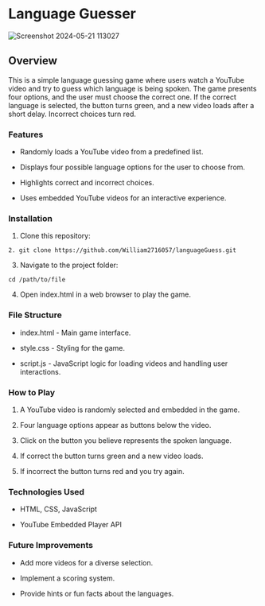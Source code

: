 # Language Guesser

![Screenshot 2024-05-21 113027](https://github.com/William2716057/languageGuess/assets/77903649/c6825e6e-876b-457c-bcb7-211ef7333b7a)

## Overview

This is a simple language guessing game where users watch a YouTube video and try to guess which language is being spoken. The game presents four options, and the user must choose the correct one. If the correct language is selected, the button turns green, and a new video loads after a short delay. Incorrect choices turn red.

### Features

- Randomly loads a YouTube video from a predefined list.

- Displays four possible language options for the user to choose from.

- Highlights correct and incorrect choices.

- Uses embedded YouTube videos for an interactive experience.

### Installation

1. Clone this repository:
```
2. git clone https://github.com/William2716057/languageGuess.git
```
3. Navigate to the project folder:
```
cd /path/to/file
```
4. Open index.html in a web browser to play the game.

### File Structure

- index.html - Main game interface.

- style.css - Styling for the game.

- script.js - JavaScript logic for loading videos and handling user interactions.

### How to Play

1. A YouTube video is randomly selected and embedded in the game.

2. Four language options appear as buttons below the video.

3. Click on the button you believe represents the spoken language.

4. If correct the button turns green and a new video loads.

5. If incorrect the button turns red and you try again.

### Technologies Used

- HTML, CSS, JavaScript

- YouTube Embedded Player API

### Future Improvements

- Add more videos for a diverse selection.

- Implement a scoring system.

- Provide hints or fun facts about the languages.

